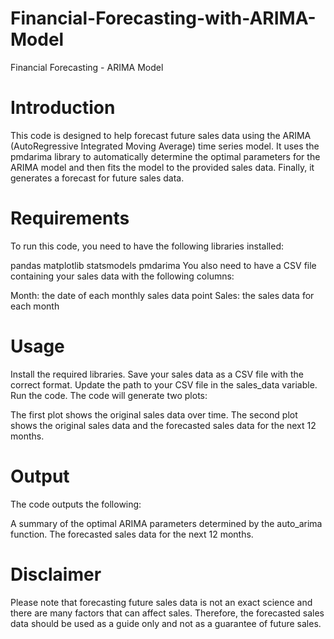 # Financial-Forecasting-with-ARIMA-Model
Financial Forecasting - ARIMA Model

# Introduction
This code is designed to help forecast future sales data using the ARIMA (AutoRegressive Integrated Moving Average) time series model. It uses the pmdarima library to automatically determine the optimal parameters for the ARIMA model and then fits the model to the provided sales data. Finally, it generates a forecast for future sales data.

# Requirements
To run this code, you need to have the following libraries installed:

pandas
matplotlib
statsmodels
pmdarima
You also need to have a CSV file containing your sales data with the following columns:

Month: the date of each monthly sales data point
Sales: the sales data for each month

# Usage
Install the required libraries.
Save your sales data as a CSV file with the correct format.
Update the path to your CSV file in the sales_data variable.
Run the code.
The code will generate two plots:

The first plot shows the original sales data over time.
The second plot shows the original sales data and the forecasted sales data for the next 12 months.

# Output
The code outputs the following:

A summary of the optimal ARIMA parameters determined by the auto_arima function.
The forecasted sales data for the next 12 months.

# Disclaimer
Please note that forecasting future sales data is not an exact science and there are many factors that can affect sales. Therefore, the forecasted sales data should be used as a guide only and not as a guarantee of future sales.
